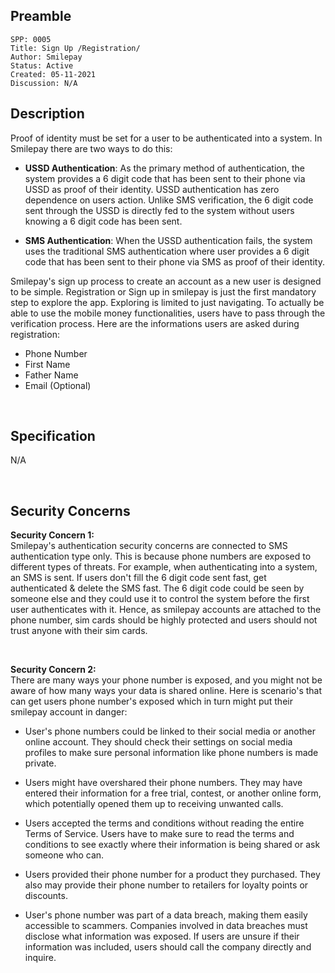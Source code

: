 ## Preamble

```
SPP: 0005
Title: Sign Up /Registration/
Author: Smilepay
Status: Active
Created: 05-11-2021
Discussion: N/A
```

## Description

Proof of identity must be set for a user to be authenticated into a system. In Smilepay there are two ways to do this:

- **USSD Authentication**: As the primary method of authentication, the system provides a 6 digit code that has been sent to their phone via USSD as proof of their identity. USSD authentication has zero dependence on users action. Unlike SMS verification, the 6 digit code sent through the USSD is directly fed to the system without users knowing a 6 digit code has been sent.

- **SMS Authentication**: When the USSD authentication fails, the system uses the traditional SMS authentication where user provides a 6 digit code that has been sent to their phone via SMS as proof of their identity.
  

Smilepay's sign up process to create an account as a new user is designed to be simple. Registration or Sign up in smilepay is just the first mandatory step to explore the app. Exploring is limited to just navigating. To actually be able to use the mobile money functionalities, users have to pass through the verification process. Here are the informations users are asked during registration:

- Phone Number
- First Name
- Father Name
- Email (Optional)

<br />

## Specification
N/A

<br />

## Security Concerns
**Security Concern 1:** <br />
Smilepay's authentication security concerns are connected to SMS authentication type only. This is because phone numbers are exposed to different types of threats. For example, when authenticating into a system, an SMS is sent. If users don't fill the 6 digit code sent fast, get authenticated & delete the SMS fast. The 6 digit code could be seen by someone else and they could use it to control the system before the first user authenticates with it. Hence, as smilepay accounts are attached to the phone number, sim cards should be highly protected and users should not trust anyone with their sim cards.

<br />

**Security Concern 2:** <br />
There are many ways your phone number is exposed, and you might not be aware of how many ways your data is shared online. Here is scenario's that can get users phone number's exposed which in turn might put their smilepay account in danger: 

- User's phone numbers could be linked to their social media or another online account. They should check their settings on social media profiles to make sure personal information like phone numbers is made private.

- Users might have overshared their phone numbers. They may have entered their information for a free trial, contest, or another online form, which potentially opened them up to receiving unwanted calls. 

- Users accepted the terms and conditions without reading the entire Terms of Service. Users have to make sure to read the terms and conditions to see exactly where their information is being shared or ask someone who can. 

- Users provided their phone number for a product they purchased. They also may provide their phone number to retailers for loyalty points or discounts.

- User's phone number was part of a data breach, making them easily accessible to scammers. Companies involved in data breaches must disclose what information was exposed. If users are unsure if their information was included, users should call the company directly and inquire.

